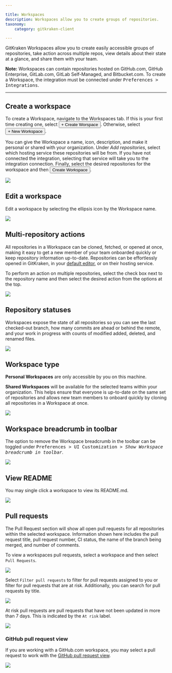 ```yaml
---

title: Workspaces
description: Workspaces allow you to create groups of repositories.
taxonomy:
    category: gitkraken-client

---
```


GitKraken Workspaces allow you to create easily accessible groups of repositories, take action across multiple repos, view details about their state at a glance, and share them with your team.

<div class='callout callout--warning'>
    <p>
        <strong>Note:</strong>
            Workspaces can contain repositories hosted on GitHub.com, GitHub Enterprise, GitLab.com, GitLab Self-Managed, and Bitbucket.com. To create a Workspace, the integration must be connected under <kbd>Preferences > Integrations</kbd>.
    </p>
</div>

***

## Create a workspace

To create a Workspace, navigate to the Workspaces tab. If this is your first time creating one, select <button class="button button--success button--ui button--nolink">+ Create Worspace</button>. Otherwise, select <button class="button button--success button--ui button--nolink">+ New Workspace</button>.

You can give the Workspace a name, icon, description, and make it personal or shared with your organization. Under _Add repositories_, select which hosting service these repositories will be from. If you have not connected the integration, selecting that service will take you to the integration connection. Finally, select the desired repositories for the workspace and then <button class="button button--success button--ui button--nolink">Create Workspace</button>.

<img src="/wp-content/uploads//workspaces/create-workspace.gif" class="img-bordered img-responsive center">

## Edit a workspace

Edit a workspace by selecting the ellipsis <i class="fas fa-ellipsis-v"></i> icon by the Workspace name.

<img src="/wp-content/uploads//workspaces/edit-a-workspace.png" srcset="/wp-content/uploads//workspaces/edit-a-workspace@2x.png" class="img-bordered img-responsive center">

## Multi-repository actions

All repositories in a Workspace can be cloned, fetched, or opened at once, making it easy to get a new member of your team onboarded quickly or keep repository information up-to-date. Repositories can be effortlessly opened in GitKraken, in your <a href="/start-here/preferences/#external-editor">default editor</a>, or on their hosting service.

To perform an action on multiple repositories, select the check box next to the repository name and then select the desired action from the options at the top.

<img src="/wp-content/uploads//workspaces/multi-action.png" srcset="/wp-content/uploads//workspaces/multi-action@2x.png" class="img-bordered img-responsive center">

## Repository statuses

Workspaces expose the state of all repositories so you can see the last checked-out branch, how many commits are ahead or behind the remote, and your work in progress with counts of modified added, deleted, and renamed files.

<img src="/wp-content/uploads//workspaces/repos-status.png" srcset="/wp-content/uploads//workspaces/repos-status@2x.png" class="img-bordered img-responsive center">

## Workspace type

**Personal Workspaces** are only accessible by you on this machine.

**Shared Workspaces** will be available for the selected teams within your organization. This helps ensure that everyone is up-to-date on the same set of repositories and allows new team members to onboard quickly by cloning all repositories in a Workspace at once.

<img src="/wp-content/uploads//workspaces/workspace-type.png" srcset="/wp-content/uploads//workspaces/workspace-type@2x.png" class="img-bordered img-responsive center">

## Workspace breadcrumb in toolbar

The option to remove the Workspace breadcrumb in the toolbar can be toggled under <kbd> Preferences > UI Customization > _Show Workspace breadcrumb in toolbar_</kbd>.

<img src="/wp-content/uploads//workspaces/breadcrumb-setting.png" srcset="/wp-content/uploads//workspaces/breadcrumb-setting@2x.png" class="img-bordered img-responsive center">

## View README

You may single click a workspace to view its README.md.

<img src="/wp-content/uploads//workspaces/readme.png" srcset="/wp-content/uploads//workspaces/readme@2x.png" class="img-bordered img-responsive center">

## Pull requests

The Pull Request section will show all open pull requests for all repositories within the selected workspace. Information shown here includes the pull request title, pull request number, CI status, the name of the branch being merged, and number of comments.

To view a workspaces pull requests, select a workspace and then select `Pull Requests`.

<img src="/wp-content/uploads//workspaces/pull-requests.png" srcset="/wp-content/uploads//workspaces/pull-requests@2x.png" class="img-bordered img-responsive center">

Select `Filter pull requests` to filter for pull requests assigned to you or filter for pull requests that are at risk. Additionally, you can search for pull requests by title.

<img src="/wp-content/uploads//workspaces/filter-and-search.png" srcset="/wp-content/uploads//workspaces/filter-and-search@2x.png" class="img-bordered img-responsive center">

At risk pull requests are pull requests that have not been updated in more than 7 days. This is indicated by the `At risk` label.

<img src="/wp-content/uploads//workspaces/at-risk.png" srcset="/wp-content/uploads//workspaces/at-risk@2x.png" class="img-bordered img-responsive center">

### GitHub pull request view

If you are working with a GitHub.com workspace, you may select a pull request to work with the <a href="/working-with-repositories/pull-requests/#github-pull-request-view">GitHub pull request view</a>.

<img src="/wp-content/uploads//workspaces/github-pull-request.png" srcset="/wp-content/uploads//workspaces/github-pull-request@2x.png" class="img-bordered img-responsive center">
